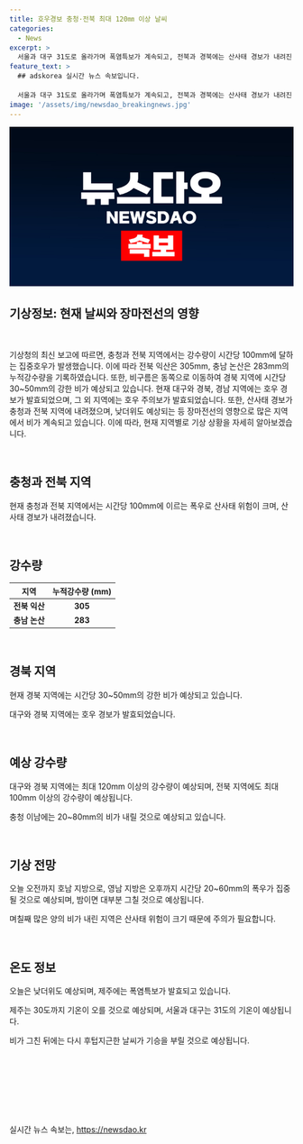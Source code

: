 ```yaml
---
title: 호우경보 충청·전북 최대 120㎜ 이상 날씨
categories:
  - News
excerpt: >
  서울과 대구 31도로 올라가며 폭염특보가 계속되고, 전북과 경북에는 산사태 경보가 내려진 가운데, 충청과 전북, 경북에 강한 비가 이어지고 있는 것으로 확인됩니다. 지난 며칠간의 호우로 충청과 전북은 산사태 위험이 높으며, 대구와 경북, 경남에는 호우 경보가 발령된 상태입니다. 내일까지는 강한 비가 이어지겠지만, 그 이후에는 후텁지근한 날씨가 예상됩니다. (150자)
feature_text: >
  ## adskorea 실시간 뉴스 속보입니다.

  서울과 대구 31도로 올라가며 폭염특보가 계속되고, 전북과 경북에는 산사태 경보가 내려진 가운데, 충청과 전북, 경북에 강한 비가 이어지고 있는 것으로 확인됩니다. 지난 며칠간의 호우로 충청과 전북은 산사태 위험이 높으며, 대구와 경북, 경남에는 호우 경보가 발령된 상태입니다. 내일까지는 강한 비가 이어지겠지만, 그 이후에는 후텁지근한 날씨가 예상됩니다. (150자)
image: '/assets/img/newsdao_breakingnews.jpg'
---
```


<p><img src="/assets/img/newsdao_breakingnews.jpg" alt="adskorea 속보" /></p>

<h2 data-ke-size="size28">기상정보: 현재 날씨와 장마전선의 영향</h2>

<p data-ke-size="size16">&nbsp;</p>

<p>기상청의 최신 보고에 따르면, 충청과 전북 지역에서는 강수량이 시간당 100mm에 달하는 집중호우가 발생했습니다. 이에 따라 전북 익산은 305mm, 충남 논산은 283mm의 누적강수량을 기록하였습니다. 또한, 비구름은 동쪽으로 이동하여 경북 지역에 시간당 30~50mm의 강한 비가 예상되고 있습니다. 현재 대구와 경북, 경남 지역에는 호우 경보가 발효되었으며, 그 외 지역에는 호우 주의보가 발효되었습니다. 또한, 산사태 경보가 충청과 전북 지역에 내려졌으며, 낮더위도 예상되는 등 장마전선의 영향으로 많은 지역에서 비가 계속되고 있습니다. 이에 따라, 현재 지역별로 기상 상황을 자세히 알아보겠습니다.</p>

<p data-ke-size="size16">&nbsp;</p>

<h2 data-ke-size="size26">충청과 전북 지역</h2>

<p data-ke-size="size16">현재 충청과 전북 지역에서는 시간당 100mm에 이르는 폭우로 산사태 위험이 크며, 산사태 경보가 내려졌습니다.</p>

<p data-ke-size="size16">&nbsp;</p>

<h2 data-ke-size="size26">강수량</h2>

<table>
    <thead>
        <tr>
            <th><b>지역</b></th>
            <th><b>누적강수량 (mm)</b></th>
        </tr>
    </thead>
    <tbody>
        <tr>
            <td style="text-align: center; "><b>전북 익산</b></td>
            <td style="text-align: center; "><b>305</b></td>
        </tr>
        <tr>
            <td style="text-align: center; "><b>충남 논산</b></td>
            <td style="text-align: center; "><b>283</b></td>
        </tr>
    </tbody>
</table>

<p data-ke-size="size16">&nbsp;</p>

<h2 data-ke-size="size26">경북 지역</h2>

<p data-ke-size="size16">현재 경북 지역에는 시간당 30~50mm의 강한 비가 예상되고 있습니다.</p>

<p data-ke-size="size16">대구와 경북 지역에는 호우 경보가 발효되었습니다.</p>

<p data-ke-size="size16">&nbsp;</p>

<h2 data-ke-size="size26">예상 강수량</h2>

<p data-ke-size="size16">대구와 경북 지역에는 최대 120mm 이상의 강수량이 예상되며, 전북 지역에도 최대 100mm 이상의 강수량이 예상됩니다.</p>

<p data-ke-size="size16">충청 이남에는 20~80mm의 비가 내릴 것으로 예상되고 있습니다.</p>

<p data-ke-size="size16">&nbsp;</p>

<h2 data-ke-size="size26">기상 전망</h2>

<p data-ke-size="size16">오늘 오전까지 호남 지방으로, 영남 지방은 오후까지 시간당 20~60mm의 폭우가 집중될 것으로 예상되며, 밤이면 대부분 그칠 것으로 예상됩니다.</p>

<p data-ke-size="size16">며칠째 많은 양의 비가 내린 지역은 산사태 위험이 크기 때문에 주의가 필요합니다.</p>

<p data-ke-size="size16">&nbsp;</p>

<h2 data-ke-size="size26">온도 정보</h2>

<p data-ke-size="size16">오늘은 낮더위도 예상되며, 제주에는 폭염특보가 발효되고 있습니다.</p>

<p data-ke-size="size16">제주는 30도까지 기온이 오를 것으로 예상되며, 서울과 대구는 31도의 기온이 예상됩니다.</p>

<p data-ke-size="size16">비가 그친 뒤에는 다시 후텁지근한 날씨가 기승을 부릴 것으로 예상됩니다.</p>

<p data-ke-size="size16">&nbsp;</p>

<p data-ke-size="size16">&nbsp;</p>

<p data-ke-size="size16">&nbsp;</p>

<p data-ke-size="size16">&nbsp;</p>
실시간 뉴스 속보는, <a href="https://newsdao.kr" rel="dofollow">https://newsdao.kr</a>


